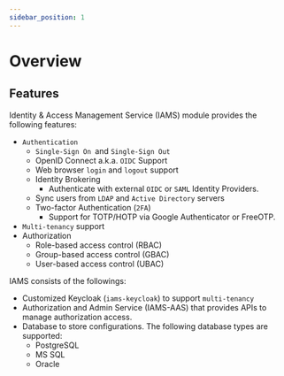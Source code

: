 ```yaml
---
sidebar_position: 1
---
```


# Overview

## Features

Identity & Access Management Service (IAMS) module provides the following features:

-   `Authentication`
    -   `Single-Sign On `and `Single-Sign Out`
    -   OpenID Connect a.k.a. `OIDC` Support
    -   Web browser `login` and `logout` support
    -   Identity Brokering
        -   Authenticate with external `OIDC` or `SAML` Identity Providers.
    -   Sync users from `LDAP` and `Active Directory` servers
    -   Two-factor Authentication (`2FA`)
        -   Support for TOTP/HOTP via Google Authenticator or FreeOTP.
-   `Multi-tenancy` support
-   Authorization
    -   Role-based access control (RBAC)
    -   Group-based access control (GBAC)
    -   User-based access control (UBAC)

IAMS consists of the followings:

-   Customized Keycloak (`iams-keycloak`) to support `multi-tenancy`
-   Authorization and Admin Service (IAMS-AAS) that provides APIs to manage authorization access.
-   Database to store configurations. The following database types are supported:
    -   PostgreSQL
    -   MS SQL
    -   Oracle
